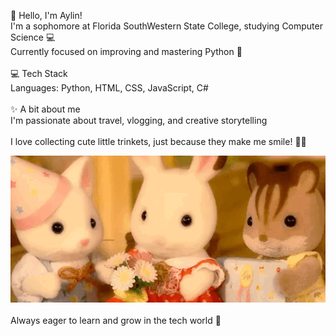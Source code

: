 
💫 Hello, I'm Aylin!
<br>I'm a sophomore at Florida SouthWestern State College, studying Computer Science 💻<br>Currently focused on improving and mastering Python 🐍<br><br>💻 Tech Stack<br>Languages: Python, HTML, CSS, JavaScript, C#<br><br>✨ A bit about me<br>I'm passionate about travel, vlogging, and creative storytelling<br><br>I love collecting cute little trinkets, just because they make me smile! 🧸🎀


![](https://github.com/Itsaylin/itsaylin/blob/main/_.gif)
<br><br>Always eager to learn and grow in the tech world 🌱


